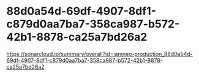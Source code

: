 # 88d0a54d-69df-4907-8df1-c879d0aa7ba7-358ca987-b572-42b1-8878-ca25a7bd26a2
https://sonarcloud.io/summary/overall?id=iamneo-production_88d0a54d-69df-4907-8df1-c879d0aa7ba7-358ca987-b572-42b1-8878-ca25a7bd26a2
